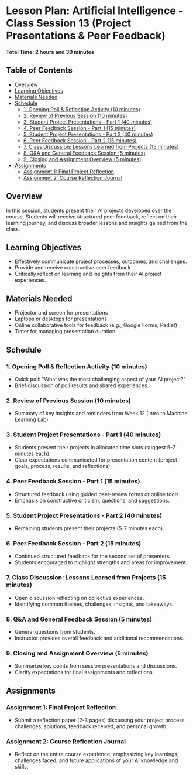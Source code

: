 # Lesson Plan: Artificial Intelligence - Class Session 13 (Project Presentations & Peer Feedback)

**Total Time: 2 hours and 30 minutes**

## Table of Contents
- [Overview](#overview)
- [Learning Objectives](#learning-objectives)
- [Materials Needed](#materials-needed)
- [Schedule](#schedule)
  - [1. Opening Poll & Reflection Activity (10 minutes)](#1-opening-poll--reflection-activity-10-minutes)
  - [2. Review of Previous Session (10 minutes)](#2-review-of-previous-session-10-minutes)
  - [3. Student Project Presentations - Part 1 (40 minutes)](#3-student-project-presentations---part-1-40-minutes)
  - [4. Peer Feedback Session - Part 1 (15 minutes)](#4-peer-feedback-session---part-1-15-minutes)
  - [5. Student Project Presentations - Part 2 (40 minutes)](#5-student-project-presentations---part-2-40-minutes)
  - [6. Peer Feedback Session - Part 2 (15 minutes)](#6-peer-feedback-session---part-2-15-minutes)
  - [7. Class Discussion: Lessons Learned from Projects (15 minutes)](#7-class-discussion-lessons-learned-from-projects-15-minutes)
  - [8. Q&A and General Feedback Session (5 minutes)](#8-qa-and-general-feedback-session-5-minutes)
  - [9. Closing and Assignment Overview (5 minutes)](#9-closing-and-assignment-overview-5-minutes)
- [Assignments](#assignments)
  - [Assignment 1: Final Project Reflection](#assignment-1-final-project-reflection)
  - [Assignment 2: Course Reflection Journal](#assignment-2-course-reflection-journal)

## Overview
In this session, students present their AI projects developed over the course. Students will receive structured peer feedback, reflect on their learning journey, and discuss broader lessons and insights gained from the class.

## Learning Objectives
- Effectively communicate project processes, outcomes, and challenges.
- Provide and receive constructive peer feedback.
- Critically reflect on learning and insights from their AI project experiences.

## Materials Needed
- Projector and screen for presentations
- Laptops or desktops for presentations
- Online collaborative tools for feedback (e.g., Google Forms, Padlet)
- Timer for managing presentation duration

## Schedule

### 1. Opening Poll & Reflection Activity (10 minutes)
- Quick poll: "What was the most challenging aspect of your AI project?"
- Brief discussion of poll results and shared experiences.

### 2. Review of Previous Session (10 minutes)
- Summary of key insights and reminders from Week 12 (Intro to Machine Learning Lab).

### 3. Student Project Presentations - Part 1 (40 minutes)
- Students present their projects in allocated time slots (suggest 5-7 minutes each).
- Clear expectations communicated for presentation content (project goals, process, results, and reflections).

### 4. Peer Feedback Session - Part 1 (15 minutes)
- Structured feedback using guided peer-review forms or online tools.
- Emphasis on constructive criticism, questions, and suggestions.

### 5. Student Project Presentations - Part 2 (40 minutes)
- Remaining students present their projects (5-7 minutes each).

### 6. Peer Feedback Session - Part 2 (15 minutes)
- Continued structured feedback for the second set of presenters.
- Students encouraged to highlight strengths and areas for improvement.

### 7. Class Discussion: Lessons Learned from Projects (15 minutes)
- Open discussion reflecting on collective experiences.
- Identifying common themes, challenges, insights, and takeaways.

### 8. Q&A and General Feedback Session (5 minutes)
- General questions from students.
- Instructor provides overall feedback and additional recommendations.

### 9. Closing and Assignment Overview (5 minutes)
- Summarize key points from session presentations and discussions.
- Clarify expectations for final assignments and reflections.

## Assignments

### Assignment 1: Final Project Reflection
- Submit a reflection paper (2-3 pages) discussing your project process, challenges, solutions, feedback received, and personal growth.

### Assignment 2: Course Reflection Journal
- Reflect on the entire course experience, emphasizing key learnings, challenges faced, and future applications of your AI knowledge and skills.

